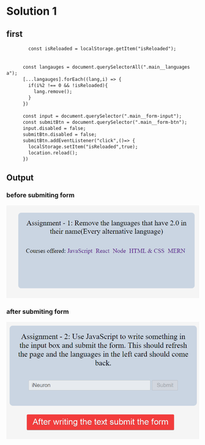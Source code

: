 # Solution 1

## first

```
        const isReloaded = localStorage.getItem("isReloaded");


      const langauges = document.querySelectorAll(".main__languages a");
      [...langauges].forEach((lang,i) => {
        if(i%2 !== 0 && !isReloaded){
          lang.remove();
        }
      })

      const input = document.querySelector(".main__form-input");
      const submitBtn = document.querySelector(".main__form-btn");
      input.disabled = false;
      submitBtn.disabled = false;
      submitBtn.addEventListener("click",()=> {
        localStorage.setItem("isReloaded",true);
        location.reload();
      })
```

## Output

### before submiting form 

![output](./ass7.1-after.png)


### after submiting form 

![output](./ass7.2-after.png)
